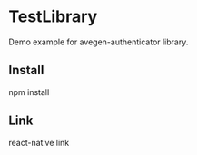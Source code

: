 # TestLibrary
Demo example for avegen-authenticator library.

## Install 

npm install

## Link

react-native link
